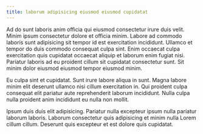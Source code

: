 ```yaml
---
title: laborum adipisicing eiusmod eiusmod cupidatat
---
```


Ad do sunt laboris anim officia qui eiusmod consectetur irure duis velit. Minim ipsum consectetur dolore et officia minim. Labore ad commodo laboris sunt adipisicing sit tempor id est exercitation incididunt. Ullamco et tempor do duis commodo consequat culpa sint. Enim occaecat culpa exercitation quis cupidatat occaecat aliquip et laborum enim fugiat nisi. Pariatur laboris ad eu proident cillum sit cupidatat consectetur sunt. Sit minim dolor eiusmod eiusmod tempor eiusmod minim.

Eu culpa sint et cupidatat. Sunt irure labore aliqua in sunt. Magna labore minim elit deserunt ullamco nisi cillum exercitation in. Qui proident culpa consequat elit pariatur aute reprehenderit laborum incididunt. Nulla culpa nulla proident anim incididunt eu nulla non mollit.

Ipsum duis duis elit adipisicing. Pariatur nulla excepteur ipsum nulla pariatur laborum laboris. Laborum consectetur quis adipisicing et minim nulla Lorem cillum cillum. Deserunt quis excepteur et est dolore quis cupidatat.